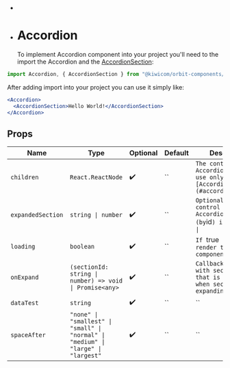 -
- # Accordion
  To implement Accordion component into your project you'll need to the import the Accordion and the [AccordionSection](#Accordionsection):

```jsx
import Accordion, { AccordionSection } from "@kiwicom/orbit-components/lib/Accordion";
```

After adding import into your project you can use it simply like:

```jsx
<Accordion>
  <AccordionSection>Hello World!</AccordionSection>
</Accordion>
```

## Props

| Name              | Type                                                                              | Optional           | Default | Description                                                                            |
| ----------------- | --------------------------------------------------------------------------------- | ------------------ | ------- | -------------------------------------------------------------------------------------- |
| `children`        | `React.ReactNode`                                                                 | :heavy_check_mark: | ``      | `The content of the Accordion. You can use only [AccordionSection](#accordionsection)` |
| `expandedSection` | `string \| number`                                                                | :heavy_check_mark: | ``      | `Optional prop to control which AccordionSection (by`id`) is expanded \|`              |
| `loading`         | `boolean`                                                                         | :heavy_check_mark: | ``      | `If `true` it will render the Loading component`                                       |
| `onExpand`        | `(sectionId: string \| number) => void \| Promise<any>`                           | :heavy_check_mark: | ``      | `Callback (along with sectionId) that is triggered when section is expanding`          |
| `dataTest`        | `string`                                                                          | :heavy_check_mark: | ``      | ``                                                                                     |
| `spaceAfter`      | `"none" \| "smallest" \| "small" \| "normal" \| "medium" \| "large" \| "largest"` | :heavy_check_mark: | ``      | ``                                                                                     |
